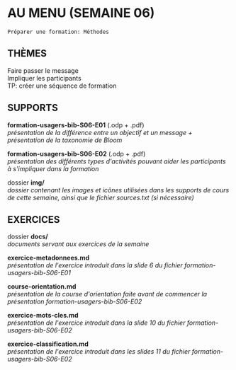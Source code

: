 # AU MENU (SEMAINE 06)

`Préparer une formation: Méthodes`

## THÈMES
Faire passer le message   
Impliquer les participants   
TP: créer une séquence de formation

## SUPPORTS
**formation-usagers-bib-S06-E01** (.odp + .pdf)   
*présentation de la différence entre un objectif et un message + présentation de la taxonomie de Bloom*

**formation-usagers-bib-S06-E02** (.odp + .pdf)   
*présentation des différents types d'activités pouvant aider les participants à s'impliquer dans la formation*

dossier **img/**   
*dossier contenant les images et icônes utilisées dans les supports de cours de cette semaine, ainsi que le fichier sources.txt (si nécessaire)*

## EXERCICES
dossier **docs/**   
*documents servant aux exercices de la semaine*

**exercice-metadonnees.md**   
*présentation de l'exercice introduit dans la slide 6 du fichier formation-usagers-bib-S06-E01*

**course-orientation.md**   
*présentation de la course d'orientation faite avant de commencer la présentation formation-usagers-bib-S06-E02*

**exercice-mots-cles.md**   
*présentation de l'exercice introduit dans la slide 10 du fichier formation-usagers-bib-S06-E02*

**exercice-classification.md**   
*présentation de l'exercice introduit dans les slides 11 du fichier formation-usagers-bib-S06-E02*
